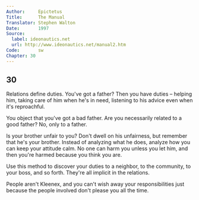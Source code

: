 ```yaml
---
Author:     Epictetus  
Title:      The Manual  
Translator: Stephen Walton  
Date:       1997  
Source:
  label: ideonautics.net
  url: http://www.ideonautics.net/manual2.htm
Code:       sw  
Chapter: 30
---
```

##  30

Relations define duties. You've got a father? Then you have duties – helping
him, taking care of him when he's in need, listening to his advice even when
it's reproachful.

You object that you've got a bad father. Are you necessarily related to a good
father? No, only to a father.

Is your brother unfair to you? Don't dwell on his unfairness, but remember that
he's your brother. Instead of analyzing what he does, analyze how you can keep
your attitude calm. No one can harm you unless you let him, and then you're
harmed because you think you are.

Use this method to discover your duties to a neighbor, to the community, to
your boss, and so forth. They're all implicit in the relations.

People aren't Kleenex, and you can't wish away your responsibilities just
because the people involved don't please you all the time.



